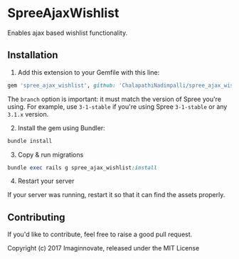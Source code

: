 SpreeAjaxWishlist
=================

Enables ajax based wishlist functionality.

## Installation

1. Add this extension to your Gemfile with this line:
  ```ruby
  gem 'spree_ajax_wishlist', github: 'ChalapathiNadimpalli/spree_ajax_wishlist', branch: '3-1-stable'
  ```

  The `branch` option is important: it must match the version of Spree you're using.
  For example, use `3-1-stable` if you're using Spree `3-1-stable` or any `3.1.x` version.

2. Install the gem using Bundler:
  ```ruby
  bundle install
  ```

3. Copy & run migrations
  ```ruby
  bundle exec rails g spree_ajax_wishlist:install
  ```

4. Restart your server

  If your server was running, restart it so that it can find the assets properly.


## Contributing

If you'd like to contribute, feel free to raise a good pull request.

Copyright (c) 2017 Imaginnovate, released under the MIT License
